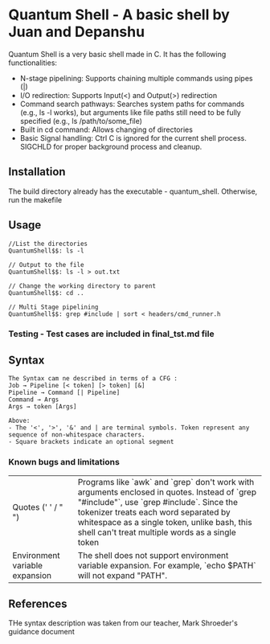 # Quantum Shell - A basic shell by Juan and Depanshu
Quantum Shell is a very basic shell made in C. It has the following functionalities:
- N-stage pipelining: Supports chaining multiple commands using pipes (|)
- I/O redirection: Supports Input(<) and Output(>) redirection
- Command search pathways:  Searches system paths for commands (e.g., ls -l works), but arguments like file paths still need to be fully specified (e.g., ls /path/to/some_file)
- Built in cd command: Allows changing of directories
- Basic Signal handling: Ctrl C is ignored for the current shell process. SIGCHLD for proper background process and cleanup.
 
## Installation
The build directory already has the executable - quantum_shell. Otherwise, run the makefile

## Usage

```
//List the directories
QuantumShell$$: ls -l

// Output to the file 
QuantumShell$$: ls -l > out.txt

// Change the working directory to parent
QuantumShell$$: cd ..

// Multi Stage pipelining
QuantumShell$$: grep #include | sort < headers/cmd_runner.h

```
### Testing -  Test cases are included in final_tst.md file

## Syntax
```
The Syntax cam ne described in terms of a CFG :
Job → Pipeline [< token] [> token] [&]
Pipeline → Command [| Pipeline]
Command → Args
Args → token [Args]

Above:
- The '<', '>', '&' and | are terminal symbols. Token represent any sequence of non-whitespace characters.
- Square brackets indicate an optional segment
```

### Known bugs and limitations

|     |     |
| --- | --- |
| Quotes (' ' / " ") | Programs like \`awk\` and \`grep\` don't work with arguments enclosed in quotes. Instead of \`grep "#include"\`, use \`grep #include\`. Since the tokenizer treats each word separated by whitespace as a single token, unlike bash, this shell can't treat multiple words as a single token |
| Environment  variable expansion | The shell does not support environment variable expansion. For example,  \`echo $PATH\`  will not expand "PATH". |


## References
THe syntax description was taken from our teacher, Mark Shroeder's guidance document